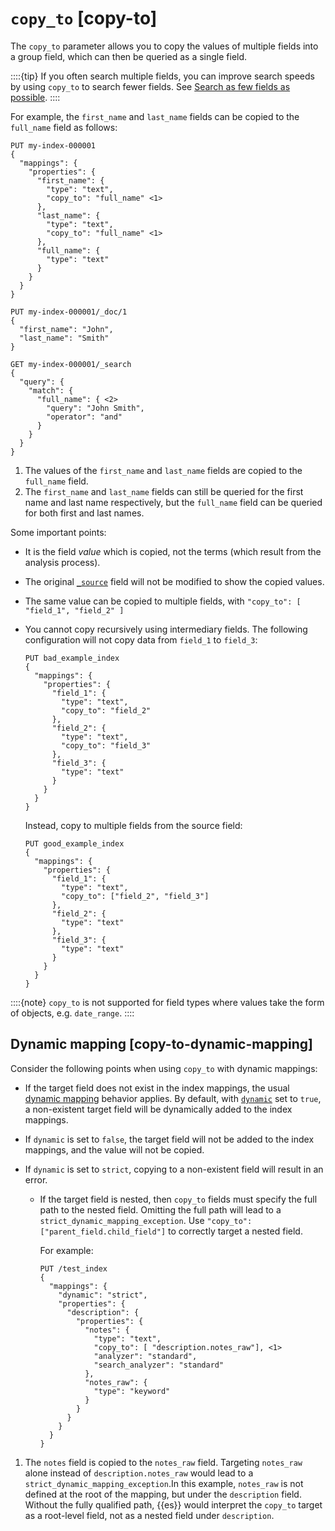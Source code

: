 # `copy_to` [copy-to]

The `copy_to` parameter allows you to copy the values of multiple fields into a group field, which can then be queried as a single field.

::::{tip} 
If you often search multiple fields, you can improve search speeds by using `copy_to` to search fewer fields. See [Search as few fields as possible](_avoid_page_cache_thrashing_by_using_modest_readahead_values_on_linux.md#search-as-few-fields-as-possible).
::::


For example, the `first_name` and `last_name` fields can be copied to the `full_name` field as follows:

```console
PUT my-index-000001
{
  "mappings": {
    "properties": {
      "first_name": {
        "type": "text",
        "copy_to": "full_name" <1>
      },
      "last_name": {
        "type": "text",
        "copy_to": "full_name" <1>
      },
      "full_name": {
        "type": "text"
      }
    }
  }
}

PUT my-index-000001/_doc/1
{
  "first_name": "John",
  "last_name": "Smith"
}

GET my-index-000001/_search
{
  "query": {
    "match": {
      "full_name": { <2>
        "query": "John Smith",
        "operator": "and"
      }
    }
  }
}
```

1. The values of the `first_name` and `last_name` fields are copied to the `full_name` field.
2. The `first_name` and `last_name` fields can still be queried for the first name and last name respectively, but the `full_name` field can be queried for both first and last names.


Some important points:

* It is the field *value* which is copied, not the terms (which result from the analysis process).
* The original [`_source`](mapping-source-field.md) field will not be modified to show the copied values.
* The same value can be copied to multiple fields, with `"copy_to": [ "field_1", "field_2" ]`
* You cannot copy recursively using intermediary fields. The following configuration will not copy data from `field_1` to `field_3`:

    ```console
    PUT bad_example_index
    {
      "mappings": {
        "properties": {
          "field_1": {
            "type": "text",
            "copy_to": "field_2"
          },
          "field_2": {
            "type": "text",
            "copy_to": "field_3"
          },
          "field_3": {
            "type": "text"
          }
        }
      }
    }
    ```

    Instead, copy to multiple fields from the source field:

    ```console
    PUT good_example_index
    {
      "mappings": {
        "properties": {
          "field_1": {
            "type": "text",
            "copy_to": ["field_2", "field_3"]
          },
          "field_2": {
            "type": "text"
          },
          "field_3": {
            "type": "text"
          }
        }
      }
    }
    ```


::::{note} 
`copy_to` is not supported for field types where values take the form of objects, e.g. `date_range`.
::::



## Dynamic mapping [copy-to-dynamic-mapping] 

Consider the following points when using `copy_to` with dynamic mappings:

* If the target field does not exist in the index mappings, the usual [dynamic mapping](dynamic-mapping.md) behavior applies. By default, with [`dynamic`](dynamic.md) set to `true`, a non-existent target field will be dynamically added to the index mappings.
* If `dynamic` is set to `false`, the target field will not be added to the index mappings, and the value will not be copied.
* If `dynamic` is set to `strict`, copying to a non-existent field will result in an error.

    * If the target field is nested, then `copy_to` fields must specify the full path to the nested field. Omitting the full path will lead to a `strict_dynamic_mapping_exception`. Use `"copy_to": ["parent_field.child_field"]` to correctly target a nested field.

        For example:

        ```console
        PUT /test_index
        {
          "mappings": {
            "dynamic": "strict",
            "properties": {
              "description": {
                "properties": {
                  "notes": {
                    "type": "text",
                    "copy_to": [ "description.notes_raw"], <1>
                    "analyzer": "standard",
                    "search_analyzer": "standard"
                  },
                  "notes_raw": {
                    "type": "keyword"
                  }
                }
              }
            }
          }
        }
        ```


1. The `notes` field is copied to the `notes_raw` field. Targeting `notes_raw` alone instead of `description.notes_raw` would lead to a `strict_dynamic_mapping_exception`.In this example, `notes_raw` is not defined at the root of the mapping, but under the `description` field. Without the fully qualified path, {{es}} would interpret the `copy_to` target as a root-level field, not as a nested field under `description`.



